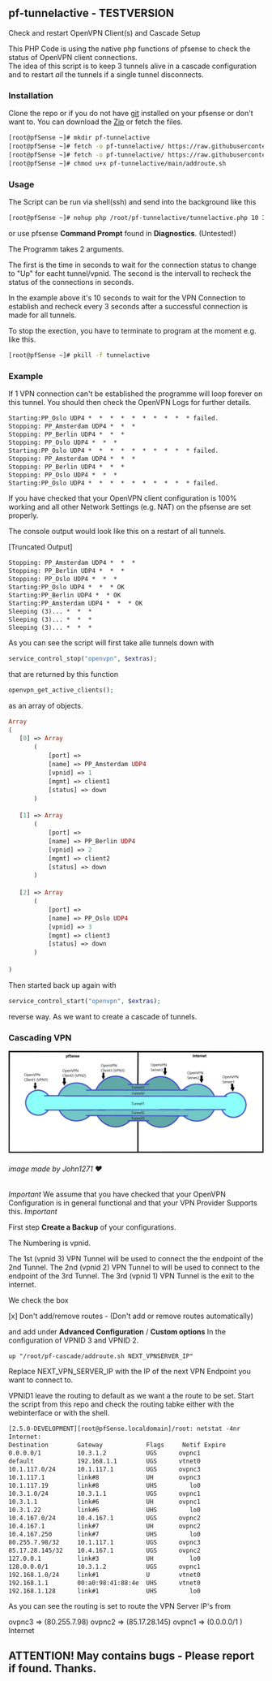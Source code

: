 ## pf-tunnelactive - TESTVERSION 
Check and restart OpenVPN Client(s) and Cascade Setup

This PHP Code is using the native php functions of pfsense to check the status of OpenVPN client connections.  
The idea of this script is to keep 3 tunnels alive in a cascade configuration and to restart *all* the tunnels 
if a single tunnel disconnects.

### Installation

Clone the repo or if you do not have [git](https://docs.netgate.com/pfsense/en/latest/recipes/freebsd-pkg-repo.html) installed on
your pfsense or don't want to. You can download the [Zip](https://github.com/ddowse/pf-tunnelactive/archive/main.zip) or fetch the
files.

```bash
[root@pfSense ~]# mkdir pf-tunnelactive
[root@pfSense ~]# fetch -o pf-tunnelactive/ https://raw.githubusercontent.com/ddowse/pf-tunnelactive/main/addroute.sh
[root@pfSense ~]# fetch -o pf-tunnelactive/ https://raw.githubusercontent.com/ddowse/pf-tunnelactive/main/tunnelactive.php
[root@pfSense ~]# chmod u+x pf-tunnelactive/main/addroute.sh
```


### Usage
The Script can be run via shell(ssh) and send into the background like this

```bash
[root@pfSense ~]# nohup php /root/pf-tunnelactive/tunnelactive.php 10 3 >> /var/log/tunnelactive.log &
```

or use pfsense **Command Prompt** found in **Diagnostics**. (Untested!)

The Programm takes 2 arguments. 

The first is the time in seconds to wait for the connection status to change to "Up" for eacht tunnel/vpnid.
The second is the intervall to recheck the status of the connections in seconds.

In the example above it's 10 seconds to wait for the VPN Connection to establish and recheck every 3 seconds after
a successful connection is made for all tunnels.

To stop the exection, you have to terminate to program at the moment e.g. like this.

```bash
[root@pfSense ~]# pkill -f tunnelactive 
```

### Example 

If 1 VPN connection can't be established the programme will loop forever on this tunnel. 
You should then check the OpenVPN Logs for further details. 

```
Starting:PP_Oslo UDP4 *  *  *  *  *  *  *  *  *  * failed.
Stopping: PP_Amsterdam UDP4 *  *  * 
Stopping: PP_Berlin UDP4 *  *  * 
Stopping: PP_Oslo UDP4 *  *  * 
Starting:PP_Oslo UDP4 *  *  *  *  *  *  *  *  *  * failed.
Stopping: PP_Amsterdam UDP4 *  *  * 
Stopping: PP_Berlin UDP4 *  *  * 
Stopping: PP_Oslo UDP4 *  *  * 
Starting:PP_Oslo UDP4 *  *  *  *  *  *  *  *  *  * failed.
```

If you have checked that your OpenVPN client configuration is 100% working and all other Network Settings (e.g. NAT) on the pfsense are set properly.

The console output would look like this on a restart of all tunnels.

[Truncated Output]
```
Stopping: PP_Amsterdam UDP4 *  *  * 
Stopping: PP_Berlin UDP4 *  *  * 
Stopping: PP_Oslo UDP4 *  *  * 
Starting:PP_Oslo UDP4 *  *  * OK
Starting:PP_Berlin UDP4 *  * OK
Starting:PP_Amsterdam UDP4 *  *  * OK
Sleeping (3)... *  *  * 
Sleeping (3)... *  *  * 
Sleeping (3)... *  *  * 

```

As you can see the script will first take alle tunnels down with 

```php
service_control_stop("openvpn", $extras);
```

that are returned by this function 

```php
openvpn_get_active_clients();
```
as an array of objects.

 ```php
 Array
(
    [0] => Array
        (
            [port] => 
            [name] => PP_Amsterdam UDP4
            [vpnid] => 1
            [mgmt] => client1
            [status] => down
        )

    [1] => Array
        (
            [port] => 
            [name] => PP_Berlin UDP4
            [vpnid] => 2
            [mgmt] => client2
            [status] => down
        )

    [2] => Array
        (
            [port] => 
            [name] => PP_Oslo UDP4
            [vpnid] => 3
            [mgmt] => client3
            [status] => down
        )

)
```
Then started back up again with

```php
service_control_start("openvpn", $extras);
```

reverse way. As we want to create a cascade of tunnels.

### Cascading VPN


![imageoftunnels](cascade_tunnels.png)
###### image made by John1271 :heart: 

*Important* We assume that you have checked that your OpenVPN Configuration is in general functional and
that your VPN Provider Supports this. *Important*

First step **Create a Backup** of your configurations. 

The Numbering is vpnid. 

The 1st (vpnid 3) VPN Tunnel  will be used to connect the the endpoint of the 2nd Tunnel.
The 2nd (vpnid 2) VPN Tunnel to will be used to connect to the endpoint of the 3rd Tunnel.
The 3rd (vpnid 1) VPN Tunnel is the exit to the internet. 

We check the box 

[x] Don't add/remove routes - (Don't add or remove routes automatically)

and add under **Advanced Configuration** / **Custom options** In the configuration of VPNID 3 
and VPNID 2. 

```
up "/root/pf-cascade/addroute.sh NEXT_VPNSERVER_IP"
```
Replace NEXT_VPN_SERVER_IP with the IP of the next VPN Endpoint you want to connect to.



VPNID1 leave the routing to default as we want a the route to be set.
Start the script from this repo and check the routing tabke either with the webinterface or with
the shell.

```
[2.5.0-DEVELOPMENT][root@pfSense.localdomain]/root: netstat -4nr
Internet:
Destination        Gateway            Flags     Netif Expire
0.0.0.0/1          10.3.1.2           UGS      ovpnc1
default            192.168.1.1        UGS      vtnet0
10.1.117.0/24      10.1.117.1         UGS      ovpnc3
10.1.117.1         link#8             UH       ovpnc3
10.1.117.19        link#8             UHS         lo0
10.3.1.0/24        10.3.1.1           UGS      ovpnc1
10.3.1.1           link#6             UH       ovpnc1
10.3.1.22          link#6             UHS         lo0
10.4.167.0/24      10.4.167.1         UGS      ovpnc2
10.4.167.1         link#7             UH       ovpnc2
10.4.167.250       link#7             UHS         lo0
80.255.7.98/32     10.1.117.1         UGS      ovpnc3
85.17.28.145/32    10.4.167.1         UGS      ovpnc2
127.0.0.1          link#3             UH          lo0
128.0.0.0/1        10.3.1.2           UGS      ovpnc1
192.168.1.0/24     link#1             U        vtnet0
192.168.1.1        00:a0:98:41:88:4e  UHS      vtnet0
192.168.1.128      link#1             UHS         lo0
```

As you can see the routing is set to route the VPN Server IP's from 

ovpnc3 => (80.255.7.98) ovpnc2 => (85.17.28.145) ovpnc1 => (0.0.0.0/1 ) Internet

## ATTENTION! May contains bugs - Please report if found. Thanks. 

